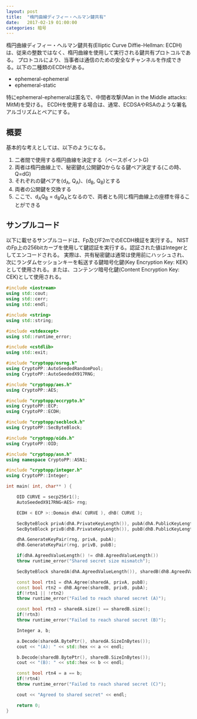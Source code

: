 ```yaml
---
layout: post
title:  "楕円曲線ディフィー・ヘルマン鍵共有"
date:   2017-02-19 01:00:00
categories: 暗号
---
```


楕円曲線ディフィー・ヘルマン鍵共有(Elliptic Curve Diffie-Hellman:
ECDH)は、従来の整数ではなく、楕円曲線を使用して実行される鍵共有プロトコルである。
プロトコルにより、当事者は通信のための安全なチャンネルを作成できる。以下の二種類のECDHがある。

* ephemeral-ephemeral
* ephemeral-static

特にephemeral-ephemeralは匿名で、中間者攻撃(Man in the Middle attacks: MitM)を受ける。
ECDHを使用する場合は、通常、ECDSAやRSAのような署名アルゴリズムとペアにする。

## 概要
基本的な考えとしては、以下のようになる。

1. 二者間で使用する楕円曲線を決定する（ベースポイントG)
2. 両者は楕円曲線上で、秘密鍵d,公開鍵Qからなる鍵ペア決定する(この時、Q=dG)
3. それぞれの鍵ペアを(d<sub>A</sub>, Q<sub>A</sub>)、(d<sub>B</sub>, Q<sub>B</sub>)とする
4. 両者の公開鍵を交換する
5. ここで、d<sub>A</sub>Q<sub>B</sub> =
   d<sub>B</sub>Q<sub>A</sub>となるので、両者とも同じ楕円曲線上の座標を得ることができる

## サンプルコード
以下に載せるサンプルコードは、Fp及びF2mでのECDH検証を実行する。
NISTのFp上の256bitカーブを使用して鍵認証を実行する。認証された値はIntegerとしてエンコードされる。
実際は、共有秘密鍵は通常は使用前にハッシュされ、次にランダムセッションキーを転送する鍵暗号化鍵(Key Encryption Key: KEK)として使用される。または、コンテンツ暗号化鍵(Content Encryption Key: CEK)として使用される。

```c++
#include <iostream>
using std::cout;
using std::cerr;
using std::endl;

#include <string>
using std::string;

#include <stdexcept>
using std::runtime_error;

#include <cstdlib>
using std::exit;

#include "cryptopp/osrng.h"
using CryptoPP::AutoSeededRandomPool;
using CryptoPP::AutoSeededX917RNG;

#include "cryptopp/aes.h"
using CryptoPP::AES;

#include "cryptopp/eccrypto.h"
using CryptoPP::ECP;
using CryptoPP::ECDH;

#include "cryptopp/secblock.h"
using CryptoPP::SecByteBlock;

#include "cryptopp/oids.h"
using CryptoPP::OID;

#include "cryptopp/asn.h"
using namespace CryptoPP::ASN1;

#include "cryptopp/integer.h"
using CryptoPP::Integer;

int main( int, char** ) {

    OID CURVE = secp256r1();
    AutoSeededX917RNG<AES> rng;

    ECDH < ECP >::Domain dhA( CURVE ), dhB( CURVE );

    SecByteBlock privA(dhA.PrivateKeyLength()), pubA(dhA.PublicKeyLength());
    SecByteBlock privB(dhB.PrivateKeyLength()), pubB(dhB.PublicKeyLength());

    dhA.GenerateKeyPair(rng, privA, pubA);
    dhB.GenerateKeyPair(rng, privB, pubB);

    if(dhA.AgreedValueLength() != dhB.AgreedValueLength())
    throw runtime_error("Shared secret size mismatch");

    SecByteBlock sharedA(dhA.AgreedValueLength()), sharedB(dhB.AgreedValueLength());

    const bool rtn1 = dhA.Agree(sharedA, privA, pubB);
    const bool rtn2 = dhB.Agree(sharedB, privB, pubA);
    if(!rtn1 || !rtn2)
    throw runtime_error("Failed to reach shared secret (A)");

    const bool rtn3 = sharedA.size() == sharedB.size();
    if(!rtn3)
    throw runtime_error("Failed to reach shared secret (B)");

    Integer a, b;

    a.Decode(sharedA.BytePtr(), sharedA.SizeInBytes());
    cout << "(A): " << std::hex << a << endl;

    b.Decode(sharedB.BytePtr(), sharedB.SizeInBytes());
    cout << "(B): " << std::hex << b << endl;

    const bool rtn4 = a == b;
    if(!rtn4)
    throw runtime_error("Failed to reach shared secret (C)");

    cout << "Agreed to shared secret" << endl;

    return 0;
}
```
